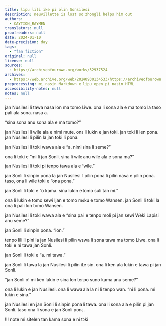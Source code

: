 ```yaml
---
title: lipu lili ike pi olin Sonsilesi
description: neuvillette is lost so zhongli helps him out
authors:
  - CAYTION_RAYMEN
translators: null
proofreaders: null
date: 2024-01-10
date-precision: day
tags:
  - "fan fiction"
original: null
license: null
sources:
  - https://archiveofourown.org/works/52937524
archives:
  - https://web.archive.org/web/20240930134533/https://archiveofourown.org/works/52937524
preprocessing: mi nasin Markdown e lipu open pi nasin HTML
accessibility-notes: null
notes: null
---
```


jan Nusilesi li tawa nasa lon ma tomo Liwe. ona li sona ala e ma tomo la taso pali ala sona. nasa a.

“sina sona anu sona ala e ma tomo?”

jan Nusilesi li wile ala e nimi mute. ona li lukin e jan toki. jan toki li len pona. jan Nusilesi li pilin la jan toki li pona.

jan Nusilesi li toki wawa ala e “a. nimi sina li seme?”

ona li toki e “mi li jan Sonli. sina li wile anu wile ala e sona ma?”

jan Nusilesi li toki pi tenpo tawa ala e “wile.”

jan Sonli li sinpin pona la jan Nusilesi li pilin pona li pilin nasa e pilin pona. taso, ona li wile toki e “ona pona.”

jan Sonli li toki e “o kama. sina lukin e tomo suli tan mi.”

ona li lukin e tomo sewi Ijan e tomo moku e tomo Wansen. jan Sonli li toki la ona li pali lon tomo Wansen.

jan Nusilesi li toki wawa ala e “sina pali e tenpo moli pi jan sewi Weki Lapisi anu seme?”

jan Sonli li sinpin pona. “lon.”

tenpo lili li pini la jan Nusilesi li pilin wawa li sona tawa ma tomo Liwe. ona li toki e ni tawa jan Sonli.

jan Sonli li toki e “a. mi tawa.”

jan Sonli li tawa la jan Nusilesi li pilin ike sin. ona li ken ala lukin e tawa pi jan Sonli.

“jan Sonli o! mi ken lukin e sina lon tenpo suno kama anu seme?”

ona li lukin e jan Nusilesi. ona li wawa ala la ni li tenpo wan. “ni li pona. mi lukin e sina.”

jan Nusilesi en jan Sonli li sinpin pona li tawa. ona li sona ala e pilin pi jan Sonli. taso ona li sona e jan Sonli pona.

!!! note
mi sitelen tan kama sona e ni toki
